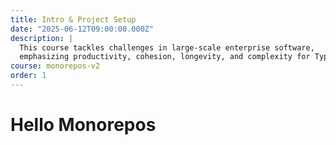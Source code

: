 ```yaml
---
title: Intro & Project Setup
date: "2025-06-12T09:00:00.000Z"
description: |
  This course tackles challenges in large-scale enterprise software,
  emphasizing productivity, cohesion, longevity, and complexity for TypeScript developers.
course: monorepos-v2
order: 1
---
```


# Hello Monorepos
